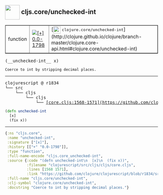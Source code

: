 ## <img width="48px" valign="middle" src="http://i.imgur.com/Hi20huC.png"> cljs.core/unchecked-int

 <table border="1">
<tr>
<td>function</td>
<td><a href="https://github.com/cljsinfo/api-refs/tree/0.0-1798"><img valign="middle" alt="[+] 0.0-1798" src="https://img.shields.io/badge/+-0.0--1798-lightgrey.svg"></a> </td>
<td>
[<img height="24px" valign="middle" src="http://i.imgur.com/1GjPKvB.png"> <samp>clojure.core/unchecked-int</samp>](http://clojure.github.io/clojure/branch-master/clojure.core-api.html#clojure.core/unchecked-int)
</td>
</tr>
</table>

 <samp>
(__unchecked-int__ x)<br>
</samp>

```
Coerce to int by stripping decimal places.
```

---

 <pre>
clojurescript @ r1834
└── src
    └── cljs
        └── cljs
            └── <ins>[core.cljs:1568-1571](https://github.com/clojure/clojurescript/blob/r1834/src/cljs/cljs/core.cljs#L1568-L1571)</ins>
</pre>

```clj
(defn unchecked-int
  [x]
  (fix x))
```


---

```clj
{:ns "cljs.core",
 :name "unchecked-int",
 :signature ["[x]"],
 :history [["+" "0.0-1798"]],
 :type "function",
 :full-name-encode "cljs.core_unchecked-int",
 :source {:code "(defn unchecked-int\n  [x]\n  (fix x))",
          :filename "clojurescript/src/cljs/cljs/core.cljs",
          :lines [1568 1571],
          :link "https://github.com/clojure/clojurescript/blob/r1834/src/cljs/cljs/core.cljs#L1568-L1571"},
 :full-name "cljs.core/unchecked-int",
 :clj-symbol "clojure.core/unchecked-int",
 :docstring "Coerce to int by stripping decimal places."}

```
